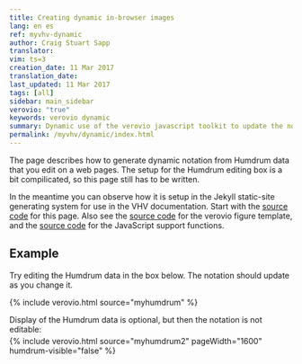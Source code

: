 ```yaml
---
title: Creating dynamic in-browser images
lang: en es
ref: myvhv-dynamic
author: Craig Stuart Sapp
translator: 
vim: ts=3
creation_date: 11 Mar 2017
translation_date: 
last_updated: 11 Mar 2017
tags: [all]
sidebar: main_sidebar
verovio: "true"
keywords: verovio dynamic
summary: Dynamic use of the verovio javascript toolkit to update the notation display of editable Humdrum data on the page.
permalink: /myvhv/dynamic/index.html
---
```


The page describes how to generate dynamic notation from Humdrum data
that you edit on a web pages.  The setup for the Humdrum editing box
is a bit compilicated, so this page still has to be written.

In the meantime you can observe how it is setup in the Jekyll static-site
generating system for use in the VHV documentation.  Start with the
[source code](https://raw.githubusercontent.com/humdrum-tools/vhv-documentation/gh-pages/myvhv/dynamic/index.md) for this page.  Also see the 
[source code](https://github.com/humdrum-tools/vhv-documentation/tree/master/_includes/verovio.html) for the verovio figure template, and the
[source code](https://github.com/humdrum-tools/vhv-documentation/tree/master/_includes/verovio_support_functions.html) for the JavaScript support functions.

## Example ##

Try editing the Humdrum data in the box below.  The notation should update
as you change it.

{% include verovio.html
	source="myhumdrum"
%}

<script type="text/humdrum" id="myhumdrum">
**kern
*M4/4
=1-
4c
4c
4g
4g
=2
4a
4a
2g
=3
4f
4f
4e
4e
=4
4d
4d
2c;
==
*-
</script>

Display of the Humdrum data is optional, but then the notation is not editable:



<div style="margin-top: -10px;">
{% include verovio.html
	source="myhumdrum2"
	pageWidth="1600"
	humdrum-visible="false"
%}
<script type="text/humdrum" id="myhumdrum2">
**kern
*M4/4
=1-
4c
4c
4g
4g
=2
4a
4a
2g
=3
4f
4f
4e
4e
=4
4d
4d
2c;
==
*-
</script>
</div>


